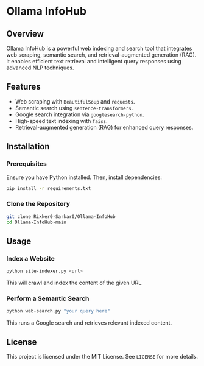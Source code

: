 # Ollama InfoHub

## Overview
Ollama InfoHub is a powerful web indexing and search tool that integrates web scraping, semantic search, and retrieval-augmented generation (RAG). It enables efficient text retrieval and intelligent query responses using advanced NLP techniques.

## Features
- Web scraping with `BeautifulSoup` and `requests`.
- Semantic search using `sentence-transformers`.
- Google search integration via `googlesearch-python`.
- High-speed text indexing with `faiss`.
- Retrieval-augmented generation (RAG) for enhanced query responses.

## Installation

### Prerequisites
Ensure you have Python installed. Then, install dependencies:
```bash
pip install -r requirements.txt
```

### Clone the Repository
```bash
git clone Rixker0-Sarkar0/Ollama-InfoHub
cd Ollama-InfoHub-main
```

## Usage

### Index a Website
```bash
python site-indexer.py <url>
```
This will crawl and index the content of the given URL.

### Perform a Semantic Search
```bash
python web-search.py "your query here"
```
This runs a Google search and retrieves relevant indexed content.

## License
This project is licensed under the MIT License. See `LICENSE` for more details.


